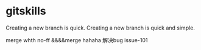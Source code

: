 # gitskills
Creating a new branch is quick.
Creating a new branch is quick and simple.

merge whth no-ff
&&&&merge
hahaha
解决bug issue-101
